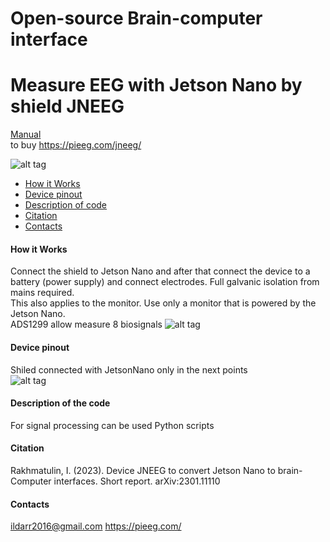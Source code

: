 # Open-source Brain-computer interface 
# Measure EEG with Jetson Nano by shield JNEEG 
[Manual](https://colab.research.google.com/drive/1xW6fwzVdLH83zHoorjeWai6SdZoOanfA#scrollTo=LeGmBysa4tRo)  
to buy  https://pieeg.com/jneeg/  

![alt tag](https://github.com/Ildaron/JetsonNanowithRaspberryPI/blob/master/Supplementary%20files/shield%20jetson.JPG "general view")​

-  [How it Works](https://github.com/Ildaron/EEGwithRaspberryPI/blob/master/README.md#how-it-works)  
-  [Device pinout](https://github.com/Ildaron/EEGwithRaspberryPI/blob/master/README.md#device-pinout)   
-  [Description of code](https://github.com/Ildaron/EEGwithRaspberryPI/blob/master/README.md#description-of-code)        
-  [Citation](https://github.com/Ildaron/EEGwithRaspberryPI/blob/master/README.md#citation)   
-  [Contacts](https://github.com/Ildaron/ironbci/blob/master/README.md#8-contacts)  

#### How it Works  
Connect the shield to Jetson Nano and after that connect the device to a battery (power supply) and connect electrodes.
Full galvanic isolation from mains required.  
This also applies to the monitor. Use only a monitor that is powered by the Jetson Nano.  
ADS1299 allow measure 8 biosignals
![alt tag](https://github.com/pieeg-club/EEG-with-JetsonNano/blob/master/Supplementary%20files/jneeg1.jpg "connect")


#### Device pinout  
Shiled connected with JetsonNano only in the next points   
![alt tag](https://github.com/pieeg-club/EEG-with-JetsonNano/blob/master/Supplementary%20files/jneeg.jpeg "pins")
  
#### Description of the code  
For signal processing can be used Python scripts
#### Citation  
Rakhmatulin, I. (2023). Device JNEEG to convert Jetson Nano to brain-Computer interfaces. Short report. arXiv:2301.11110  
#### Contacts  
ildarr2016@gmail.com
https://pieeg.com/

